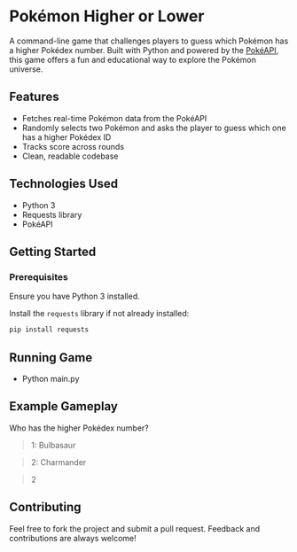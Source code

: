 # Pokémon Higher or Lower

A command-line game that challenges players to guess which Pokémon has a higher Pokédex number. Built with Python and powered by the [PokéAPI](https://pokeapi.co/), this game offers a fun and educational way to explore the Pokémon universe.

## Features

- Fetches real-time Pokémon data from the PokéAPI  
- Randomly selects two Pokémon and asks the player to guess which one has a higher Pokédex ID  
- Tracks score across rounds  
- Clean, readable codebase 

## Technologies Used

- Python 3  
- Requests library  
- PokéAPI

## Getting Started

### Prerequisites

Ensure you have Python 3 installed.

Install the `requests` library if not already installed:

```bash
pip install requests
```

## Running Game
- Python main.py

## Example Gameplay
Who has the higher Pokédex number?
> 1: Bulbasaur

> 2: Charmander

> 2

## Contributing
Feel free to fork the project and submit a pull request. Feedback and contributions are always welcome!
